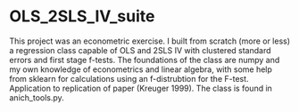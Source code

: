 # OLS_2SLS_IV_suite
This project was an econometric exercise. I built from scratch (more or less) a regression class capable of OLS and 2SLS IV with clustered standard errors and first stage f-tests. The foundations of the class are numpy and my own knowledge of econometrics and linear algebra, with some help from sklearn for calculations using an f-distrubtion for the F-test. Application to replication of paper (Kreuger 1999). The class is found in anich_tools.py.
